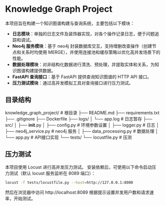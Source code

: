 # Knowledge Graph Project

本项目旨在构建一个知识图谱构建与查询系统，主要包括以下模块：

- **日志模块**：单独的日志文件及装饰器实现，对各个操作记录日志，便于问题追踪和调试。
- **Neo4j 服务模块**：基于 neo4j 封装数据库交互，支持增删改查操作（创建节点和关系时均使用 MERGE），并使用连接池和缓存策略以优化高并发场景下的性能。
- **数据处理模块**：对非结构化数据进行清洗、预处理，并提取实体和关系，为知识图谱构建提供数据。
- **FastAPI 查询接口**：基于 FastAPI 提供查询知识图谱的 HTTP API 接口。
- **压力测试模块**：通过高并发模拟工具对查询接口进行压力测试。


## 目录结构
knowledge_graph_project/    # 根目录
├── README.md
├── requirements.txt
├── .gitignore
├── Dockerfile
├── logs/
│   └── app.log     # 日志暂存
├── src/
│   ├── __init__.py
│   ├── config.py   # 环境参数设置
│   ├── logger.py   # 日志
│   ├── neo4j_service.py    # neo4j 服务
│   ├── data_processing.py  # 数据处理
│   └── app.py  # API接口实现
└── tests/
    └── locustfile.py  # 压测


## 压力测试

本项目使用 Locust 进行高并发压力测试。
安装依赖后，可使用以下命令启动压力测试（默认 locust 服务监听在 8089 端口）：

```bash
locust -f tests/locustfile.py --host=http://127.0.0.1:8000
```
然后在浏览器中访问 http://localhost:8089 根据提示设置并发用户数和请求速率，开始测试。